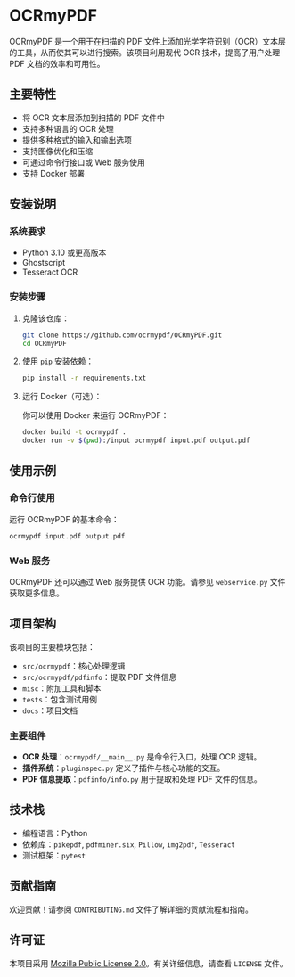 # OCRmyPDF

OCRmyPDF 是一个用于在扫描的 PDF 文件上添加光学字符识别（OCR）文本层的工具，从而使其可以进行搜索。该项目利用现代 OCR 技术，提高了用户处理 PDF 文档的效率和可用性。

## 主要特性

- 将 OCR 文本层添加到扫描的 PDF 文件中
- 支持多种语言的 OCR 处理
- 提供多种格式的输入和输出选项
- 支持图像优化和压缩
- 可通过命令行接口或 Web 服务使用
- 支持 Docker 部署

## 安装说明

### 系统要求

- Python 3.10 或更高版本
- Ghostscript
- Tesseract OCR

### 安装步骤

1. 克隆该仓库：

   ```bash
   git clone https://github.com/ocrmypdf/OCRmyPDF.git
   cd OCRmyPDF
   ```

2. 使用 `pip` 安装依赖：

   ```bash
   pip install -r requirements.txt
   ```

3. 运行 Docker（可选）：

   你可以使用 Docker 来运行 OCRmyPDF：

   ```bash
   docker build -t ocrmypdf .
   docker run -v $(pwd):/input ocrmypdf input.pdf output.pdf
   ```

## 使用示例

### 命令行使用

运行 OCRmyPDF 的基本命令：

```bash
ocrmypdf input.pdf output.pdf
```

### Web 服务

OCRmyPDF 还可以通过 Web 服务提供 OCR 功能。请参见 `webservice.py` 文件获取更多信息。

## 项目架构

该项目的主要模块包括：

- `src/ocrmypdf`：核心处理逻辑
- `src/ocrmypdf/pdfinfo`：提取 PDF 文件信息
- `misc`：附加工具和脚本
- `tests`：包含测试用例
- `docs`：项目文档

### 主要组件

- **OCR 处理**：`ocrmypdf/__main__.py` 是命令行入口，处理 OCR 逻辑。
- **插件系统**：`pluginspec.py` 定义了插件与核心功能的交互。
- **PDF 信息提取**：`pdfinfo/info.py` 用于提取和处理 PDF 文件的信息。

## 技术栈

- 编程语言：Python
- 依赖库：`pikepdf`, `pdfminer.six`, `Pillow`, `img2pdf`, `Tesseract`
- 测试框架：`pytest`

## 贡献指南

欢迎贡献！请参阅 `CONTRIBUTING.md` 文件了解详细的贡献流程和指南。

## 许可证

本项目采用 [Mozilla Public License 2.0](https://opensource.org/licenses/MPL-2.0)。有关详细信息，请查看 `LICENSE` 文件。